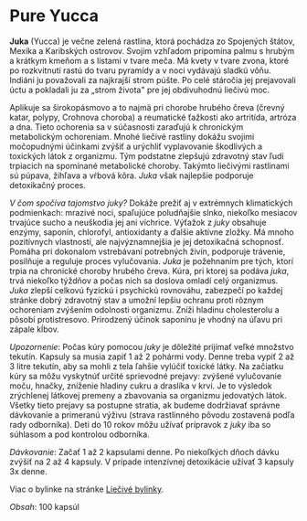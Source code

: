 Pure Yucca
==========

**Juka** (Yucca) je večne zelená rastlina, ktorá pochádza zo Spojených štátov,
Mexika a Karibských ostrovov. Svojim vzhľadom pripomína palmu s hrubým a krátkym
kmeňom a s listami v tvare meča. Má kvety v tvare zvona, ktoré po rozkvitnutí
rastú do tvaru pyramídy a v noci vydávajú sladkú vôňu. Indiáni ju považovali za
najkrajší strom púšte. Po celé stáročia jej prejavovali úctu a pokladali ju za
„strom života" pre jej obdivuhodnú liečivú moc.

Aplikuje sa širokopásmovo a to najmä pri chorobe hrubého čreva (črevný katar,
polypy, Crohnova choroba) a reumatické ťažkosti ako artritída, artróza a dna.
Tieto ochorenia sa v súčasnosti zaraďujú k chronickým metabolickým ochoreniam.
Mnohé liečivé rastliny dokážu svojimi močopudnými účinkami zvýšiť a urýchliť
vyplavovanie škodlivých a toxických látok z organizmu. Tým podstatne zlepšujú
zdravotný stav ľudí trpiacich na spomínané metabolické choroby. Takýmto
liečivými rastlinami sú púpava, žihľava a vŕbová kôra. *Juka* však najlepšie
podporuje detoxikačný proces.

*V čom spočíva tajomstvo juky?* Dokáže prežiť aj v extrémnych klimatických
podmienkach: mrazivé noci, spaľujúce poludňajšie slnko, niekoľko mesiacov
trvajúce sucho a neuškodia jej ani víchrice. Výťažok z *juky* obsahuje enzýmy,
saponín, chlorofyl, antioxidanty a ďalšie aktívne zložky. Má mnoho pozitívnych
vlastností, ale najvýznamnejšia je jej detoxikačná schopnosť. Pomáha pri
dokonalom vstrebávaní potrebných živín, podporuje trávenie, posilňuje a reguluje
proces vylučovania. *Juka* je požehnaním pre tých, ktorí trpia na chronické
choroby hrubého čreva. Kúra, pri ktorej sa podáva *juka*, trvá niekoľko týždňov
a počas nich sa doslova omladí celý organizmus. *Juka* zlepší celkovú fyzickú i
psychickú rovnováhu, zabezpečí po každej stránke dobrý zdravotný stav a umožní
lepšiu ochranu proti rôznym ochoreniam zvýšením odolnosti organizmu. Zníži
hladinu cholesterolu a pôsobí protistresovo. Prirodzený účinok saponínu je
vhodný na úľavu pri zápale kĺbov.

*Upozornenie*: Počas kúry pomocou *juky* je dôležité prijímať veľké množstvo
tekutín. Kapsuly sa musia zapiť 1 až 2 pohármi vody. Denne treba vypiť 2 až 3
litre tekutín, aby sa mohli z tela ľahšie vylúčiť toxické látky. Na začiatku
kúry sa môžu vyskytnúť určité sprievodné prejavy: zvýšené vylučovanie moču,
hnačky, zníženie hladiny cukru a draslíka v krvi. Je to výsledok zrýchlenej
látkovej premeny a zbavovania sa organizmu jedovatých látok. Všetky tieto
prejavy sa postupne stratia, ak budeme dodržiavať správne dávkovanie a primeranú
výživu (strava rastlinného pôvodu zostavená podľa rady odborníka). Deti do 10
rokov môžu užívať prípravok z *juky* iba so súhlasom a pod kontrolou odborníka.

*Dávkovanie*: Začať 1 až 2 kapsulami denne. Po niekoľkých dňoch dávku zvýšiť na
2 až 4 kapsuly. V prípade intenzívnej detoxikácie užívať 3 kapsuly 3x denne.

Viac o bylinke na stránke [Liečivé bylinky](/sip/p/juka/).

*Obsah*: 100 kapsúl

